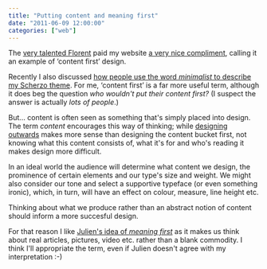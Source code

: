 ```yaml
---
title: "Putting content and meaning first"
date: "2011-06-09 12:00:00"
categories: ["web"]
---
```



The [very talented Florent](https://fvsch.com/) paid my website [a very nice compliment](https://twitter.com/#!/fvsch/statuses/78758259493842944), calling it an example of ‘content first’ design.

Recently I also discussed [how people use the word _minimalist_ to describe my Scherzo theme](https://leonpaternoster.com/2011/05/minimalism/). For me, ‘content first’ is a far more useful term, although it does beg the question _who wouldn't put their content first?_ (I suspect the answer is actually _lots of people_.)

But&hellip; content is often seen as something that's simply placed into design. The term _content_ encourages this way of thinking; while [designing outwards](https://www.alistapart.com/articles/more-meaningful-typography/) makes more sense than designing the content bucket first, not knowing what this content consists of, what it's for and who's reading it makes design more difficult.

In an ideal world the audience will determine what content we design, the prominence of certain elements and our type's size and weight. We might also consider our tone and select a supportive typeface (or even something ironic), which, in turn, will have an effect on colour, measure, line height etc.

Thinking about what we produce rather than an abstract notion of content should inform a more succesful design.

For that reason I like [Julien's idea of _meaning first_](https://leonpaternoster.com/2011/05/minimalism/comment-page-1/#comment-47121) as it makes us think about real articles, pictures, video etc. rather than a blank commodity. I think I'll appropriate the term, even if Julien doesn't agree with my interpretation :-)
